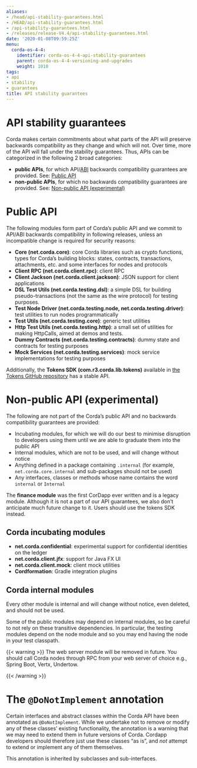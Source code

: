 ```yaml
---
aliases:
- /head/api-stability-guarantees.html
- /HEAD/api-stability-guarantees.html
- /api-stability-guarantees.html
- /releases/release-V4.4/api-stability-guarantees.html
date: '2020-01-08T09:59:25Z'
menu:
  corda-os-4-4:
    identifier: corda-os-4-4-api-stability-guarantees
    parent: corda-os-4-4-versioning-and-upgrades
    weight: 1010
tags:
- api
- stability
- guarantees
title: API stability guarantees
---
```




# API stability guarantees

Corda makes certain commitments about what parts of the API will preserve backwards compatibility as they change and
which will not. Over time, more of the API will fall under the stability guarantees. Thus, APIs can be categorized in the following 2 broad categories:


* **public APIs**, for which API/[ABI](https://en.wikipedia.org/wiki/Application_binary_interface) backwards compatibility guarantees are provided. See: [Public API](#public-api)
* **non-public APIs**, for which no backwards compatibility guarantees are provided. See: [Non-public API (experimental)](#non-public-api)



# Public API

The following modules form part of Corda’s public API and we commit to API/ABI backwards compatibility in following releases, unless an incompatible change is required for security reasons:


* **Core (net.corda.core)**: core Corda libraries such as crypto functions, types for Corda’s building blocks: states, contracts, transactions, attachments, etc. and some interfaces for nodes and protocols
* **Client RPC (net.corda.client.rpc)**: client RPC
* **Client Jackson (net.corda.client.jackson)**: JSON support for client applications
* **DSL Test Utils (net.corda.testing.dsl)**: a simple DSL for building pseudo-transactions (not the same as the wire protocol) for testing purposes.
* **Test Node Driver (net.corda.testing.node, net.corda.testing.driver)**: test utilities to run nodes programmatically
* **Test Utils (net.corda.testing.core)**: generic test utilities
* **Http Test Utils (net.corda.testing.http)**: a small set of utilities for making HttpCalls, aimed at demos and tests.
* **Dummy Contracts (net.corda.testing.contracts)**: dummy state and contracts for testing purposes
* **Mock Services (net.corda.testing.services)**: mock service implementations for testing purposes

Additionally, the **Tokens SDK (com.r3.corda.lib.tokens)** available in [the Tokens GitHub repository](https://github.com/corda/token-sdk)
has a stable API.



# Non-public API (experimental)

The following are not part of the Corda’s public API and no backwards compatibility guarantees are provided:


* Incubating modules, for which we will do our best to minimise disruption to developers using them until we are able to graduate them into the public API
* Internal modules, which are not to be used, and will change without notice
* Anything defined in a package containing `.internal` (for example, `net.corda.core.internal` and sub-packages should
not be used)
* Any interfaces, classes or methods whose name contains the word `internal` or `Internal`

The **finance module** was the first CorDapp ever written and is a legacy module. Although it is not a part of our API guarantees, we also
don’t anticipate much future change to it. Users should use the tokens SDK instead.


## Corda incubating modules


* **net.corda.confidential**: experimental support for confidential identities on the ledger
* **net.corda.client.jfx**: support for Java FX UI
* **net.corda.client.mock**: client mock utilities
* **Cordformation**: Gradle integration plugins


## Corda internal modules

Every other module is internal and will change without notice, even deleted, and should not be used.

Some of the public modules may depend on internal modules, so be careful to not rely on these transitive dependencies. In particular, the
testing modules depend on the node module and so you may end having the node in your test classpath.


{{< warning >}}
The web server module will be removed in future. You should call Corda nodes through RPC from your web server of choice e.g., Spring Boot, Vertx, Undertow.

{{< /warning >}}



# The `@DoNotImplement` annotation

Certain interfaces and abstract classes within the Corda API have been annotated
as `@DoNotImplement`. While we undertake not to remove or modify any of these classes’ existing
functionality, the annotation is a warning that we may need to extend them in future versions of Corda.
Cordapp developers should therefore just use these classes “as is”, and *not* attempt to extend or implement any of them themselves.

This annotation is inherited by subclasses and sub-interfaces.

